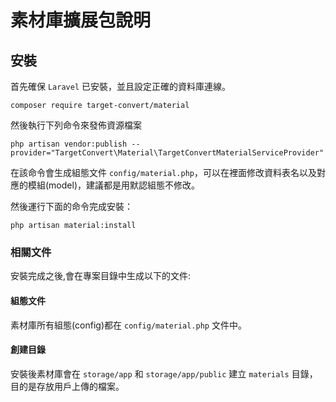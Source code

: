 # 素材庫擴展包說明

## 安裝

首先確保 `Laravel` 已安裝，並且設定正確的資料庫連線。

```
composer require target-convert/material
```

然後執行下列命令來發佈資源檔案

```
php artisan vendor:publish --provider="TargetConvert\Material\TargetConvertMaterialServiceProvider"
```

在該命令會生成組態文件 `config/material.php`，可以在裡面修改資料表名以及對應的模組(model)，建議都是用默認組態不修改。

然後運行下面的命令完成安裝：

```
php artisan material:install
```

### 相關文件

安裝完成之後,會在專案目錄中生成以下的文件:

#### 組態文件

素材庫所有組態(config)都在 `config/material.php` 文件中。

#### 創建目錄

安裝後素材庫會在 `storage/app` 和 `storage/app/public` 建立 `materials` 目錄，目的是存放用戶上傳的檔案。


